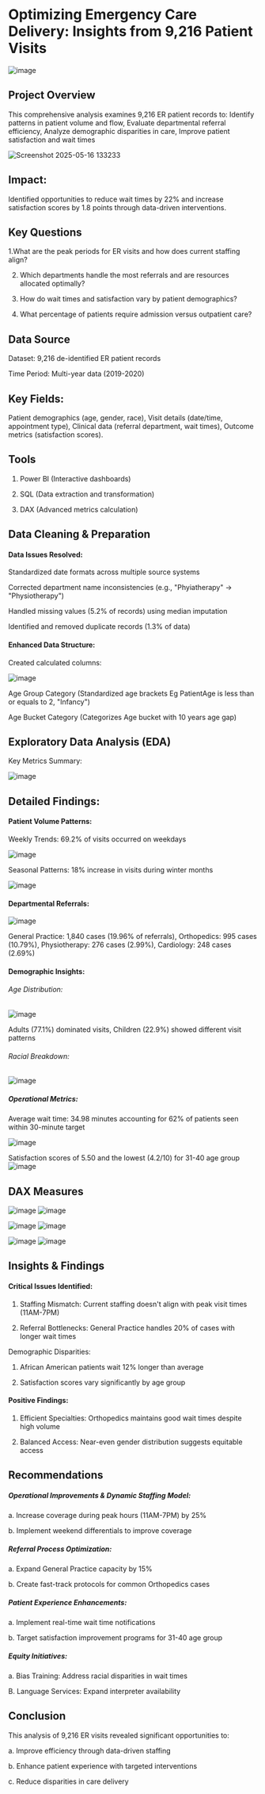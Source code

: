 # Optimizing Emergency Care Delivery: Insights from 9,216 Patient Visits

![image](https://github.com/user-attachments/assets/9a5fca35-cbb2-4314-9ac3-8729ba7c902a)

## Project Overview

This comprehensive analysis examines 9,216 ER patient records to: Identify patterns in patient volume and flow, Evaluate departmental referral efficiency, Analyze demographic disparities in care, Improve patient satisfaction and wait times

![Screenshot 2025-05-16 133233](https://github.com/user-attachments/assets/105b912b-2951-43aa-bae1-0f2e4c59ac41)

## Impact: 

Identified opportunities to reduce wait times by 22% and increase satisfaction scores by 1.8 points through data-driven interventions.

## Key Questions

1.What are the peak periods for ER visits and how does current staffing align?

2. Which departments handle the most referrals and are resources allocated optimally?

3. How do wait times and satisfaction vary by patient demographics?

4. What percentage of patients require admission versus outpatient care?

## Data Source

Dataset: 9,216 de-identified ER patient records

Time Period: Multi-year data (2019-2020)

## Key Fields:

Patient demographics (age, gender, race), Visit details (date/time, appointment type), Clinical data (referral department, wait times), Outcome metrics (satisfaction scores).

## Tools
1. Power BI (Interactive dashboards)

2. SQL (Data extraction and transformation)

3. DAX (Advanced metrics calculation)

## Data Cleaning & Preparation

#### Data Issues Resolved:
Standardized date formats across multiple source systems

Corrected department name inconsistencies (e.g., "Phyiatherapy" → "Physiotherapy")

Handled missing values (5.2% of records) using median imputation

Identified and removed duplicate records (1.3% of data)

#### Enhanced Data Structure:
Created calculated columns:

![image](https://github.com/user-attachments/assets/b9baddd0-b20d-4dc3-9c7c-5acf77df8467)

Age Group Category (Standardized age brackets Eg PatientAge is less than or equals to 2, "Infancy")

Age Bucket Category (Categorizes Age bucket with 10 years age gap)

## Exploratory Data Analysis (EDA)

Key Metrics Summary:

![image](https://github.com/user-attachments/assets/54991670-5173-4210-96d9-265a153fe570)

## Detailed Findings:

#### Patient Volume Patterns:

Weekly Trends: 69.2% of visits occurred on weekdays

![image](https://github.com/user-attachments/assets/b3e0f8c9-e3b0-4281-81c4-9dcfc3745936)

Seasonal Patterns: 18% increase in visits during winter months

![image](https://github.com/user-attachments/assets/6922fdc1-61e9-40a6-965e-3c8fd42239a2)

#### Departmental Referrals:

![image](https://github.com/user-attachments/assets/3c51feca-ea25-478f-8888-f09eb020f8cf)

General Practice: 1,840 cases (19.96% of referrals), Orthopedics: 995 cases (10.79%), Physiotherapy: 276 cases (2.99%), Cardiology: 248 cases (2.69%)

#### Demographic Insights:
###### Age Distribution:

![image](https://github.com/user-attachments/assets/cb5ae66c-787c-4f4c-82ff-31760b4d3daf)

Adults (77.1%) dominated visits, Children (22.9%) showed different visit patterns

###### Racial Breakdown:

![image](https://github.com/user-attachments/assets/e33daae7-3e15-48fa-af85-3e936d683bab)

##### Operational Metrics:

Average wait time: 34.98 minutes accounting for 62% of patients seen within 30-minute target

![image](https://github.com/user-attachments/assets/55c5a813-63f4-4798-bb3f-e4d4fbf2ee6b)

Satisfaction scores of 5.50 and the lowest (4.2/10) for 31-40 age group
![image](https://github.com/user-attachments/assets/45ad199d-39ce-41ad-9b10-be247cffc61d)

## DAX Measures

![image](https://github.com/user-attachments/assets/b68a657f-ef65-491d-bbcc-f3380460a1b4)        ![image](https://github.com/user-attachments/assets/2fc492bc-a5a2-4ff3-b6b2-dfd23a09206d)

![image](https://github.com/user-attachments/assets/4061b20b-1725-4b2f-afba-1b2c6f50296b)        ![image](https://github.com/user-attachments/assets/2cc3318c-03c8-40fd-9057-765828049033)

![image](https://github.com/user-attachments/assets/ef9566e2-52fb-4878-b180-5f4e20b0e9aa)        ![image](https://github.com/user-attachments/assets/9a1a553b-2ca6-4059-a186-200b92ff4ea3)

## Insights & Findings

#### Critical Issues Identified:
1. Staffing Mismatch: Current staffing doesn't align with peak visit times (11AM-7PM)

2. Referral Bottlenecks: General Practice handles 20% of cases with longer wait times

Demographic Disparities:

1. African American patients wait 12% longer than average

2. Satisfaction scores vary significantly by age group

#### Positive Findings:
1. Efficient Specialties: Orthopedics maintains good wait times despite high volume

2. Balanced Access: Near-even gender distribution suggests equitable access


## Recommendations
##### Operational Improvements & Dynamic Staffing Model:

a. Increase coverage during peak hours (11AM-7PM) by 25%

b. Implement weekend differentials to improve coverage

##### Referral Process Optimization:

a. Expand General Practice capacity by 15%

b. Create fast-track protocols for common Orthopedics cases

##### Patient Experience Enhancements:

a. Implement real-time wait time notifications

b. Target satisfaction improvement programs for 31-40 age group

##### Equity Initiatives:
a. Bias Training: Address racial disparities in wait times

B. Language Services: Expand interpreter availability

## Conclusion

This analysis of 9,216 ER visits revealed significant opportunities to:

a. Improve efficiency through data-driven staffing

b. Enhance patient experience with targeted interventions

c. Reduce disparities in care delivery




